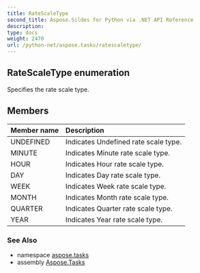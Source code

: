 ```yaml
---
title: RateScaleType
second_title: Aspose.Sildes for Python via .NET API Reference
description: 
type: docs
weight: 2470
url: /python-net/aspose.tasks/ratescaletype/
---
```


## RateScaleType enumeration

Specifies the rate scale type.

## Members
| Member name | Description |
| :- | :- |
|UNDEFINED|Indicates Undefined rate scale type.|
|MINUTE|Indicates Minute rate scale type.|
|HOUR|Indicates Hour rate scale type.|
|DAY|Indicates Day rate scale type.|
|WEEK|Indicates Week rate scale type.|
|MONTH|Indicates Month rate scale type.|
|QUARTER|Indicates Quarter rate scale type.|
|YEAR|Indicates Year rate scale type.|

### See Also

* namespace [aspose.tasks](/tasks/python-net/aspose.tasks/)
* assembly [Aspose.Tasks](/tasks/python-net/)

